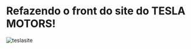 # Refazendo o front do site do TESLA MOTORS!
![teslasite](https://user-images.githubusercontent.com/22430308/209416175-0a9d8120-8e85-4f89-bc92-07774bd9f79b.png)
